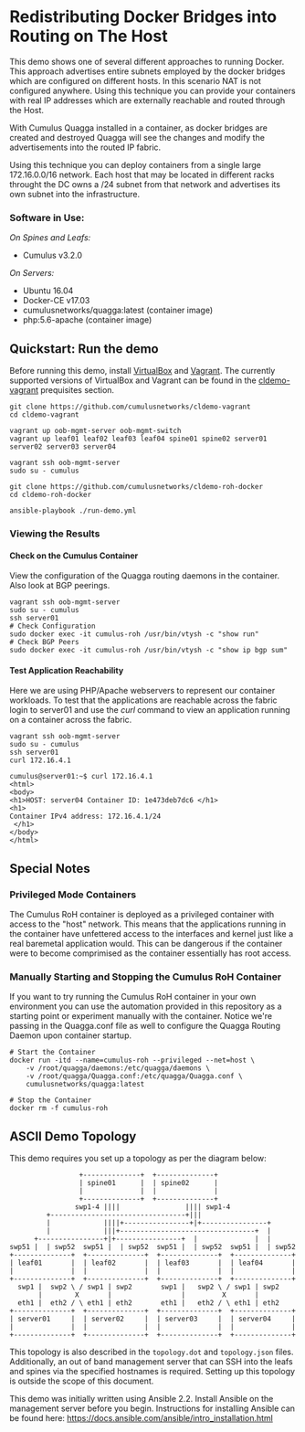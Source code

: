 Redistributing Docker Bridges into Routing on The Host
======================================================
This demo shows one of several different approaches to running Docker.
This approach advertises entire subnets employed by the docker bridges which are configured on different hosts. In this scenario NAT is not configured anywhere. Using this technique you can provide your containers with real IP addresses which are externally reachable and routed through the Host. 

With Cumulus Quagga installed in a container, as docker bridges are created and destroyed Quagga will see the changes and modify the advertisements into the routed IP fabric.

Using this technique you can deploy containers from a single large 172.16.0.0/16 network.  Each host that may be located in different racks throught the DC owns a /24 subnet from that network and advertises its own subnet into the infrastructure.

### Software in Use:
*On Spines and Leafs:*
  * Cumulus v3.2.0

*On Servers:*
* Ubuntu 16.04
* Docker-CE v17.03
* cumulusnetworks/quagga:latest (container image)
* php:5.6-apache (container image)


Quickstart: Run the demo
------------------------
Before running this demo, install [VirtualBox](https://www.virtualbox.org/wiki/Download_Old_Builds) and [Vagrant](https://releases.hashicorp.com/vagrant/). The currently supported versions of VirtualBox and Vagrant can be found in the [cldemo-vagrant](https://github.com/cumulusnetworks/cldemo-vagrant) prequisites section.

```
git clone https://github.com/cumulusnetworks/cldemo-vagrant
cd cldemo-vagrant

vagrant up oob-mgmt-server oob-mgmt-switch
vagrant up leaf01 leaf02 leaf03 leaf04 spine01 spine02 server01 server02 server03 server04

vagrant ssh oob-mgmt-server
sudo su - cumulus

git clone https://github.com/cumulusnetworks/cldemo-roh-docker
cd cldemo-roh-docker

ansible-playbook ./run-demo.yml
```
### Viewing the Results

#### Check on the Cumulus Container
View the configuration of the Quagga routing daemons in the container. Also look at BGP peerings.
```
vagrant ssh oob-mgmt-server
sudo su - cumulus
ssh server01
# Check Configuration
sudo docker exec -it cumulus-roh /usr/bin/vtysh -c "show run"
# Check BGP Peers
sudo docker exec -it cumulus-roh /usr/bin/vtysh -c "show ip bgp sum"
```

#### Test Application Reachability
Here we are using PHP/Apache webservers to represent our container workloads. To test that the applications are reachable across the fabric login to server01 and use the _curl_ command to view an application running on a container across the fabric.
```
vagrant ssh oob-mgmt-server
sudo su - cumulus
ssh server01
curl 172.16.4.1

cumulus@server01:~$ curl 172.16.4.1
<html>
<body>
<h1>HOST: server04 Container ID: 1e473deb7dc6 </h1>
<h1>
Container IPv4 address: 172.16.4.1/24
 </h1>
</body>
</html>
```

## Special Notes

### Privileged Mode Containers
The Cumulus RoH container is deployed as a privileged container with access to the "host" network. This means that the applications running in the container have unfettered access to the interfaces and kernel just like a real baremetal application would. This can be dangerous if the container were to become comprimised as the container essentially has root access.

### Manually Starting and Stopping the Cumulus RoH Container
If you want to try running the Cumulus RoH container in your own environment you can use the automation provided in this repository as a starting point or experiment manually with the container. Notice we're passing in the Quagga.conf file as well to configure the Quagga Routing Daemon upon container startup.

```
# Start the Container
docker run -itd --name=cumulus-roh --privileged --net=host \
    -v /root/quagga/daemons:/etc/quagga/daemons \
    -v /root/quagga/Quagga.conf:/etc/quagga/Quagga.conf \
    cumulusnetworks/quagga:latest

# Stop the Container
docker rm -f cumulus-roh
```

ASCII Demo Topology
-------------------
This demo requires you set up a topology as per the diagram below:

                     +--------------+  +--------------+
                     | spine01      |  | spine02      |
                     |              |  |              |
                     +--------------+  +--------------+
                    swp1-4 ||||                |||| swp1-4
             +---------------------------------+|||
             |             ||||+----------------+|+----------------+
             |             |||+---------------------------------+  |
          +----------------+|+----------------+  |              |  |
    swp51 |  | swp52  swp51 |  | swp52  swp51 |  | swp52  swp51 |  | swp52
    +--------------+  +--------------+  +--------------+  +--------------+
    | leaf01       |  | leaf02       |  | leaf03       |  | leaf04       |
    |              |  |              |  |              |  |              |
    +--------------+  +--------------+  +--------------+  +--------------+
      swp1 |  swp2 \ / swp1 | swp2       swp1 |   swp2 \ / swp1 | swp2
           |        X       |                 |         X       |
      eth1 |  eth2 / \ eth1 | eth2       eth1 |   eth2 / \ eth1 | eth2
    +--------------+  +--------------+  +--------------+  +--------------+
    | server01     |  | server02     |  | server03     |  | server04     |
    |              |  |              |  |              |  |              |
    +--------------+  +--------------+  +--------------+  +--------------+

This topology is also described in the `topology.dot` and `topology.json` files.
Additionally, an out of band management server that can SSH into the leafs and
spines via the specified hostnames is required. Setting up this topology is
outside the scope of this document.

This demo was initially written using Ansible 2.2. Install Ansible on the management server
before you begin. Instructions for installing Ansible can be found here:
https://docs.ansible.com/ansible/intro_installation.html
